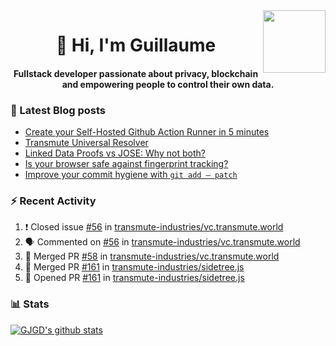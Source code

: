 <img align='right' src='https://user-images.githubusercontent.com/5713670/87202985-820dcb80-c2b6-11ea-9f56-7ec461c497c3.gif' width='100"'>

<h1 align="center">👋 Hi, I'm Guillaume</h1>
<h4 align="center">Fullstack developer passionate about privacy, blockchain and empowering people to control their own data.

### 📝 Latest Blog posts

<!-- BLOG-POST-LIST:START -->
- [Create your Self-Hosted Github Action Runner in 5 minutes](https://medium.com/@gjgd/create-your-self-hosted-github-action-runner-in-5-minutes-a9eff615edc4?source=rss-35e0d58bf235------2)
- [Transmute Universal Resolver](https://medium.com/transmute-techtalk/transmute-universal-resolver-b6c8509858f?source=rss-35e0d58bf235------2)
- [Linked Data Proofs vs JOSE: Why not both?](https://medium.com/transmute-techtalk/linked-data-proofs-vs-jose-why-not-both-1594393418cc?source=rss-35e0d58bf235------2)
- [Is your browser safe against fingerprint tracking?](https://medium.com/@gjgd/is-your-browser-safe-against-fingerprint-tracking-6126952b805b?source=rss-35e0d58bf235------2)
- [Improve your commit hygiene with `git add — patch`](https://medium.com/transmute-techtalk/improve-your-commit-hygiene-with-git-add-patch-3b7dd9c117c4?source=rss-35e0d58bf235------2)
<!-- BLOG-POST-LIST:END -->

### :zap: Recent Activity

<!--START_SECTION:activity-->
1. ❗️ Closed issue [#56](https://github.com/transmute-industries/vc.transmute.world/issues/56) in [transmute-industries/vc.transmute.world](https://github.com/transmute-industries/vc.transmute.world)
2. 🗣 Commented on [#56](https://github.com/transmute-industries/vc.transmute.world/issues/56) in [transmute-industries/vc.transmute.world](https://github.com/transmute-industries/vc.transmute.world)
3. 🎉 Merged PR [#58](https://github.com/transmute-industries/vc.transmute.world/pull/58) in [transmute-industries/vc.transmute.world](https://github.com/transmute-industries/vc.transmute.world)
4. 🎉 Merged PR [#161](https://github.com/transmute-industries/sidetree.js/pull/161) in [transmute-industries/sidetree.js](https://github.com/transmute-industries/sidetree.js)
5. 💪 Opened PR [#161](https://github.com/transmute-industries/sidetree.js/pull/161) in [transmute-industries/sidetree.js](https://github.com/transmute-industries/sidetree.js)
<!--END_SECTION:activity-->

### 📊 Stats

[![GJGD's github stats](https://github-readme-stats.vercel.app/api?username=gjgd&count_private=true&show_icons=true&custom_title=My%20Github%20Stats)](https://github.com/anuraghazra/github-readme-stats)
